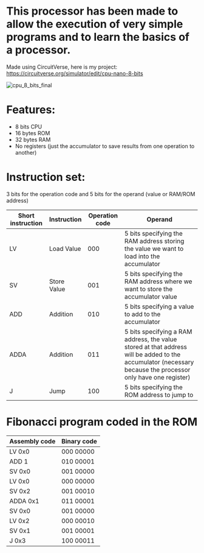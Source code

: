 # This processor has been made to allow the execution of very simple programs and to learn the basics of a processor.
Made using CircuitVerse, here is my project: https://circuitverse.org/simulator/edit/cpu-nano-8-bits

![cpu_8_bits_final](https://github.com/SebHub7/8-bits-processor/assets/160337978/0079dfc3-871c-4e0d-a260-0a8dbb460fdd)


# Features:
  - 8 bits CPU
  - 16 bytes ROM
  - 32 bytes RAM
  - No registers (just the accumulator to save results from one operation to another)

# Instruction set:
3 bits for the operation code and 5 bits for the operand (value or RAM/ROM address)

| Short instruction | Instruction | Operation code | Operand |
| --- | --- | --- | --- |
| LV | Load Value | 000 | 5 bits specifying the RAM address storing the value we want to load into the accumulator |
| SV | Store Value | 001 | 5 bits specifying the RAM address where we want to store the accumulator value |
| ADD | Addition | 010 | 5 bits specifying a value to add to the accumulator |
| ADDA | Addition | 011 | 5 bits specifying a RAM address, the value stored at that address will be added to the accumulator (necessary because the processor only have one register) |
| J | Jump | 100 | 5 bits specifying the ROM address to jump to |

# Fibonacci program coded in the ROM
| Assembly code | Binary code | 
| --- | --- |
| LV 0x0 | 000 00000 |
| ADD 1 | 010 00001 |
| SV 0x0 | 001 00000 |
| LV 0x0 | 000 00000 |
| SV 0x2 | 001 00010 |
| ADDA 0x1 | 011 00001 |
| SV 0x0 | 001 00000 |
| LV 0x2 | 000 00010 |
| SV 0x1 | 001 00001 |
| J 0x3 | 100 00011 |
